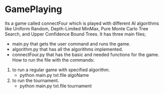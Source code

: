 # GamePlaying
Its a game called connectFour which is played with different AI algorithms like Uniform Random, Depth-Limited MinMax, Pure Monte Carlo Tree Search, and Upper Confidence Bound Trees. 
It has three main files; 
- main.py that gets the user command and runs the game.
- algorithm.py that has all the algorithms implemented.
- connectFour.py that has the basic and needed functions for the game.
How to run the file with the commands:
1. to run a regular game with specified algorithm.
    - python main.py txt.file algoName
3. to run the tournament.
   - python main.py txt.file tournament
